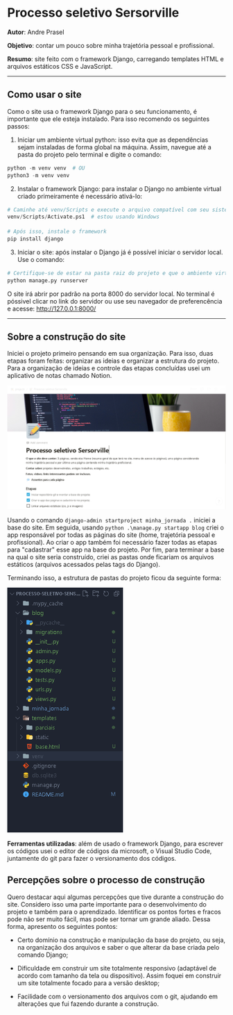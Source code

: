 # Processo seletivo Sersorville
**Autor**: Andre Prasel

**Objetivo**: contar um pouco sobre minha trajetória pessoal e profissional.

**Resumo**: site feito com o framework Django, carregando templates HTML e arquivos
estáticos CSS e JavaScript.

---

## Como usar o site
Como o site usa o framework Django para o seu funcionamento, é importante
que ele esteja instalado. Para isso recomendo os seguintes passos:

1. Iniciar um ambiente virtual python: isso evita que as dependências
sejam instaladas de forma global na máquina. Assim, navegue até a pasta do projeto
pelo terminal e digite o comando:

```python
python -m venv venv  # OU
python3 -m venv venv 
```

2. Instalar o framework Django: para instalar o Django no ambiente virtual 
criado primeiramente é necessário ativá-lo:

```python
# Caminhe até venv/Scripts e execute o arquivo compatível com seu sistema operacional
venv/Scripts/Activate.ps1  # estou usando Windows

# Após isso, instale o framework
pip install django
```

3. Iniciar o site: após instalar o Django já é possível iniciar o servidor local.
Use o comando:

```python
# Certifique-se de estar na pasta raiz do projeto e que o ambiente virtual esteja ativado
python manage.py runserver
```

O site irá abrir por padrão na porta 8000 do servidor local. No terminal é póssivel
clicar no link do servidor ou use seu navegador de preferencência 
e acesse: http://127.0.0.1:8000/

---
## Sobre a construção do site

Iniciei o projeto primeiro pensando em sua organização. Para isso, duas etapas foram feitas:
organizar as ideias e organizar a estrutura do projeto. Para a organização de ideias 
e controle das etapas concluídas usei um aplicativo de notas chamado Notion.

![Notion do Projeto](https://raw.githubusercontent.com/andreprs/processo-seletivo/main/images/notion_do_projeto.png)

Usando o comando `django-admin startproject minha_jornada .` iniciei
a base do site. Em seguida, usando `python .\manage.py startapp blog` criei o app 
responsável por todas as páginas do site (home, trajetória pessoal e profissional).
Ao criar o app também foi necessário fazer todas as etapas para "cadastrar" esse app na base do projeto.
Por fim, para terminar a base na qual o site seria construído, 
criei as pastas onde ficariam os arquivos estáticos (arquivos acessados 
pelas tags do Django). 

Terminando isso, a estrutura de pastas do projeto ficou da seguinte forma:

![Estrutura do Projeto](https://raw.githubusercontent.com/andreprs/processo-seletivo/main/images/estrutura_do_projeto.png)


**Ferramentas utilizadas**: além de usado o framework Django, para escrever os códigos usei o editor de códigos
da microsoft, o Visual Studio Code, juntamente do git para fazer o versionamento dos códigos. 

## Percepções sobre o processo de construção

Quero destacar aqui algumas percepções que tive durante a construção do site. Considero isso uma parte importante para o desenvolvimento do projeto e também
para o aprendizado. Identificar os pontos fortes e fracos pode não ser muito fácil, 
mas pode ser tornar um grande aliado. Dessa forma, apresento os seguintes pontos:

* Certo domínio na construção e manipulação da base do projeto, ou seja, 
na organização dos arquivos e saber o que alterar da base 
criada pelo comando Django;

* Dificuldade em construir um site totalmente responsivo (adaptável de acordo com 
tamanho da tela ou dispositivo). Assim foquei em construir um site totalmente focado para a versão 
desktop;

* Facilidade com o versionamento dos arquivos com o git, ajudando em alterações que fui fazendo
durante a construção.
